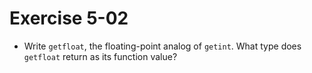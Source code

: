 # Exercise 5-02

- Write `getfloat`, the floating-point analog of `getint`.
What type does `getfloat` return as its function value?
